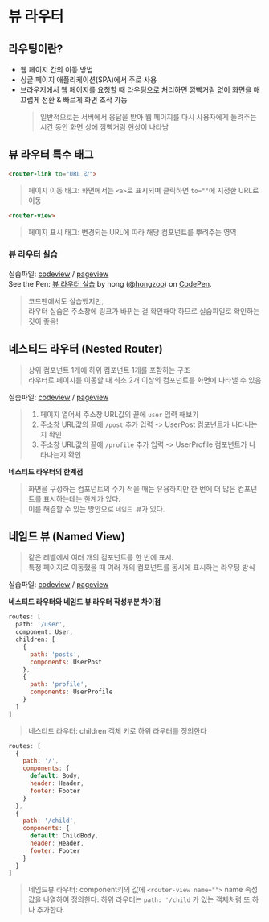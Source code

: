 # 뷰 라우터

## 라우팅이란?
* 웹 페이지 간의 이동 방법
* 싱글 페이지 애플리케이션(SPA)에서 주로 사용
* 브라우저에서 웹 페이지를 요청할 때 라우팅으로 처리하면 깜빡거림 없이 화면을 매끄럽게 전환 & 빠르게 화면 조작 가능
  > 일반적으로는 서버에서 응답을 받아 웹 페이지를 다시 사용자에게 돌려주는 시간 동안 화면 상에 깜빡거림 현상이 나타남

## 뷰 라우터 특수 태그
```html
<router-link to="URL 값">
```
> 페이지 이동 태그: 화면에서는 `<a>`로 표시되며 클릭하면 `to=""`에 지정한 URL로 이동

```html
<router-view>
```
> 페이지 표시 태그: 변경되는 URL에 따라 해당 컴포넌트를 뿌려주는 영역

### 뷰 라우터 실습
실습파일: [codeview](exercise01.html) / [pageview](https://hongzoo.github.io/Vue.js/mytest/04-1/exercise01.html)  
See the Pen: <a href="https://codepen.io/hongzoo/pen/MMYdGp/">
  뷰 라우터 실습</a> by hong (<a href="https://codepen.io/hongzoo">@hongzoo</a>)
  on <a href="https://codepen.io">CodePen</a>.
> 코드펜에서도 실습했지만,  
> 라우터 실습은 주소창에 링크가 바뀌는 걸 확인해야 하므로 실습파일로 확인하는 것이 좋음!

<!-- 테스트결과가 좀 이상해서 일단 보류.. -->
<!-- #### 라우터 URL의 해시 값(#)을 없애는 방법
실습파일 [pageview](https://hongzoo.github.io/Vue.js/mytest/04-1/exercise01.html)에서 주소창을 확인해보면 #이 표시되어있다.
```
exercise01.html#
exercise01.html#/main
exercise01.html#/login
```
뷰 라우터의 기본 URL 형식은 해시 값을 사용하기 때문에 `exercise01.html/main` 처럼 해시 값을 없애려면 히스토리 모드를 활용하면 된다!
```javascript
var router = new VueRouter({
  mode: 'history',
  routes
});
```
> 히스토리 모드를 적용한 실습파일 [pageview](https://hongzoo.github.io/Vue.js/mytest/04-1/exercise01_historyMode.html) -->

## 네스티드 라우터 (Nested Router)
> 상위 컴포넌트 1개에 하위 컴포넌트 1개를 포함하는 구조  
> 라우터로 페이지를 이동할 때 최소 2개 이상의 컴포넌트를 화면에 나타낼 수 있음

실습파일: [codeview](exercise02.html) / [pageview](https://hongzoo.github.io/Vue.js/mytest/04-1/exercise02.html)  
> 1. 페이지 열어서 주소창 URL값의 끝에 `user` 입력 해보기
> 2. 주소창 URL값의 끝에 `/post` 추가 입력 -> UserPost 컴포넌트가 나타나는지 확인
> 3. 주소창 URL값의 끝에 `/profile` 추가 입력 -> UserProfile 컴포넌트가 나타나는지 확인

**네스티드 라우터의 한계점**
> 화면을 구성하는 컴포넌트의 수가 적을 때는 유용하지만 한 번에 더 많은 컴포넌트를 표시하는데는 한계가 있다.  
> 이를 해결할 수 있는 방안으로 `네임드 뷰`가 있다.

## 네임드 뷰 (Named View)
> 같은 레벨에서 여러 개의 컴포넌트를 한 번에 표시.  
> 특정 페이지로 이동했을 때 여러 개의 컴포넌트를 동시에 표시하는 라우팅 방식

실습파일: [codeview](exercise03.html) / [pageview](https://hongzoo.github.io/Vue.js/mytest/04-1/exercise03.html)  

**네스티드 라우터와 네임드 뷰 라우터 작성부분 차이점**
```js
routes: [
  path: '/user',
  component: User,
  children: [
    {
      path: 'posts',
      components: UserPost
    },
    {
      path: 'profile',
      components: UserProfile
    }
  ]
]
```
> 네스티드 라우터: children 객체 키로 하위 라우터를 정의한다

```js
routes: [
  {
    path: '/',
    components: {
      default: Body,
      header: Header,
      footer: Footer
    }
  },
  {
    path: '/child',
    components: {
      default: ChildBody,
      header: Header,
      footer: Footer
    }
  }
]
```
> 네임드뷰 라우터: component키의 값에 `<router-view name="">` name 속성값을 나열하여 정의한다. 하위 라우터는 `path: '/child` 가 있는 객체처럼 또 하나 추가한다.